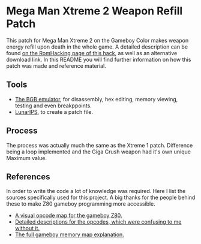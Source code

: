 # Mega Man Xtreme 2 Weapon Refill Patch
This patch for Mega Man Xtreme 2 on the Gameboy Color makes weapon energy refill upon death in the whole game. 
A detailed description can be found [on the RomHacking page of this hack](http://www.romhacking.net/hacks/4828/), as well as an alternative download link.
In this README you will find further information on how this patch was made and reference material.

## Tools
- [The BGB emulator](http://bgb.bircd.org/#downloads), for disassembly, hex editing, memory viewing, testing and even breakppoints.
- [LunarIPS](https://www.romhacking.net/utilities/240/), to create a patch file.

## Process
The process was actually much the same as the Xtreme 1 patch.
Difference being a loop implemented and the Giga Crush weapon had it's own unique Maximum value.

## References
In order to write the code a lot of knowledge was required. Here I list the sources specifically used for this project.
A big thanks for the people behind these to make Z80 gameboy programming more accessible.
- [A visual opcode map for the gameboy Z80.](http://pastraiser.com/cpu/gameboy/gameboy_opcodes.html)
- [Detailed descriptions for the opcodes, which were confusing to me without it.](https://raw.githubusercontent.com/gb-archive/salvage/master/txt-files/gb-instructions.txt)
- [The full gameboy memory map explanation.](http://gameboy.mongenel.com/dmg/asmmemmap.html)

